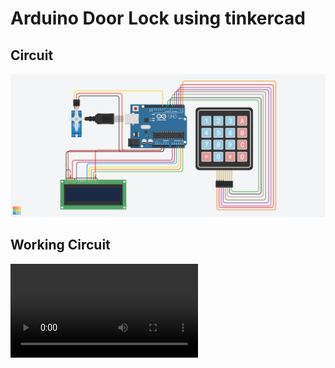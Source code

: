 # Arduino Door Lock using tinkercad

## Circuit
![](door_lock.png)

## Working Circuit
![](door_lock.mov)
